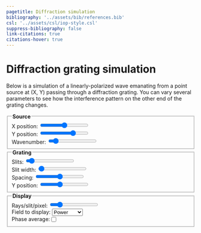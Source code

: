 ```yaml
---
pagetitle: Diffraction simulation
bibliography: '../assets/bib/references.bib'
csl: '../assets/csl/iop-style.csl'
suppress-bibliography: false
link-citations: true
citations-hover: true
---
```


# Diffraction grating simulation

Below is a simulation of a linearly-polarized wave emanating from a point source at (X, Y) passing through a diffraction grating.
You can vary several parameters to see how the interference pattern on the other end of the grating changes.

<div class="centered-block">
<div class="controls">
<fieldset>
    <legend><b>Source</b></legend>
    <div class = "input-container">
        <label for="source_x_input">X position: <output id="source_x_output"/></label>
        <input type="range" id="source_x_input" min="-8" max="8" value="0" step="0.1" autocomplete="off"/>
    </div>
        <div class = "input-container">
        <label for="source_y_input">Y position: <output id="source_y_output"/></label>
        <input type="range" id="source_y_input" min="-10" max="-0.1" value="-3" step="0.1" autocomplete="off"/>
    </div>
    <div class = "input-container">
        <label for="wavenumber_input">Wavenumber: <output id="wavenumber_output"/></label>
        <input type="range" id="wavenumber_input" min="1" max="64" value="8" step="1" autocomplete="off"/>
    </div>
</fieldset>
<fieldset>
    <legend><b>Grating</b></legend>
    <div class = "input-container">
        <label for="numslits_input">Slits: <output id="numslits_output"/></label>
        <input type="range" id="numslits_input" min="1" max="16" value="2" step="1" autocomplete="off"/>
    </div>
    <div class = "input-container">
        <label for="slitwidth_input">Slit width: <output id = "slitwidth_output"/></label>
        <input type="range" id="slitwidth_input" min="0.01" max="0.95" value="0.02" step="0.005" autocomplete="off"/>
    </div>
    <div class = "input-container">
        <label for="spacing_input">Spacing: <output id = "spacing_output"/></label>
        <input type="range" id="spacing_input" min="0" max="1" value="0.5" step="0.01" autocomplete="off"/>
    </div>
    <div class = "input-container">
        <label for="position_input">Y position: <output id="position_output"/></label>
        <input type="range" id="position_input" min="-0.5" max="0.0" value="-0.3" step="any" autocomplete="off"/>
    </div>
</fieldset>
<fieldset>
    <legend><b>Display</b></legend>
    <div class = "input-container">
        <label for="rays_input">Rays/slit/pixel: <output id="rays_output"/></label>
        <input type="range" id="rays_input" min="1" max="25" value="5" step="1" autocomplete="off"/>
    </div>
    <div class = "input-container">
        <label for ="display_input">Field to display:</label>
        <select name="display_input" id="display_input" autocomplete = "off">
            <option value="display-power" selected>Power</option>
            <option value="display-amplitude">Amplitude</option>
        </select>
    </div>
    <div class = "input-container">
        <label for="phase_average_input" style="float:left">Phase average:</label>
        <input type="checkbox" id="phase_average_input" value = "phase_average" autocomplete="off"/>
    </div>
</fieldset>
</div>

<canvas id="canvas" width=1000 height=1200></canvas>
</div>

<script src = "../scripts/webgl.js"></script>
<script>
// Get the webgl rendering context
var gl = canvas.getContext('webgl');


// vertex shader
var vshader = `
attribute vec4 position;
void main() {
    gl_Position = position;
}
`;

// fragment shader
var fshader = `
precision highp float;

uniform float width;
uniform float height;
#define PI 3.141592653589
float timefreq = 100.0;
uniform float time;

#define RED vec3(162., 30., 37.) / 256.0
#define BLUE vec3(11., 102., 188.) / 256.0
#define WHITE vec3(1.0, 1.0, 1.0)
#define BLACK vec3(0.0, 0.0, 0.0)

#define MIN_DIST 0.0125
#define BLUR_RADIUS 1.05
#define SLIT_HEIGHT 0.02

#define MAX_SLITS 16
float centers[MAX_SLITS];

uniform float grating_y;
uniform int num_slits;
uniform float spacing;
uniform float slit_width;
uniform float wavenumber;
uniform float source_x;
uniform float source_y;
uniform int display_type;

uniform bool phase_average;

#define MAX_RAYS 200
uniform int num_rays;

float wave_amplitude(vec2 pos, vec2 sourcePos, float k, float t, float phi, float dist) {
    float x = (distance(pos, sourcePos) + dist) / width;
    float k1 = 2.0 * PI * wavenumber;
    const float vg = 1.0 / (16.0 * PI);
    float w = k1 * vg;

    float A = 2.0 * abs(sourcePos.y/height - grating_y);

    return A * cos(k1*x - w*t + phi) / x;
}

vec3 color_amplitude(float amplitude) {
    vec3 color;
    if (amplitude > 0.0) {
        color = RED;
    } else {
        color = BLUE;
    }
    float s = pow(abs(amplitude), 1.2) * 1.2; // gamma correction and scaling
    s = clamp(s, 0.0, 1.0); // clamp to [0,1]
    color *= s;
    return color;
}

float colormap_f1(float x) {
    return -510.0 * x + 255.0;
}

float colormap_f2(float x) {
    return (-1891.7 * x + 217.46) * x + 255.0;
}

float colormap_f3(float x) {
    return 9.26643676359015e1 * sin((x - 4.83450094847127e-1) * 9.93) + 1.35940451627965e2;
}

float colormap_f4(float x) {
    return -510.0 * x + 510.0;
}

float colormap_f5(float x) {
    float xx = x - 197169.0 / 251000.0;
    return (2510.0 * xx - 538.31) * xx;
}

float colormap_red(float x) {
    if (x < 0.0) {
        return 1.0;
    } else if (x < 10873.0 / 94585.0) {
        float xx = colormap_f2(x);
        if (xx > 255.0) {
            return (510.0 - xx) / 255.0;
        } else {
            return xx / 255.0;
        }
    } else if (x < 0.5) {
        return 1.0;
    } else if (x < 146169.0 / 251000.0) {
        return colormap_f4(x) / 255.0;
    } else if (x < 197169.0 / 251000.0) {
        return colormap_f5(x) / 255.0;
    } else {
        return 0.0;
    }
}

float colormap_green(float x) {
    if (x < 10873.0 / 94585.0) {
        return 1.0;
    } else if (x < 36373.0 / 94585.0) {
        return colormap_f2(x) / 255.0;
    } else if (x < 0.5) {
        return colormap_f1(x) / 255.0;
    } else if (x < 197169.0 / 251000.0) {
        return 0.0;
    } else if (x <= 1.0) {
        return abs(colormap_f5(x)) / 255.0;
    } else {
        return 0.0;
    }
}

float colormap_blue(float x) {
    if (x < 0.0) {
        return 0.0;
    } else if (x < 36373.0 / 94585.0) {
        return colormap_f1(x) / 255.0;
    } else if (x < 146169.0 / 251000.0) {
        return colormap_f3(x) / 255.0;
    } else if (x <= 1.0) {
        return colormap_f4(x) / 255.0;
    } else {
        return 0.0;
    }
}

vec3 colormap(float x) {
    return vec3(colormap_red(x), colormap_green(x), colormap_blue(x));
}

const float inv_log10 = 1.0 / log(10.0);
float log10(float x) {
    return inv_log10 * log(x);
}

float rescale(float x, float min, float max) {
    return (x - min) / (max - min);
}

vec3 color_power(float amplitude) {
    float power = amplitude*amplitude;
    float max_color = phase_average ? 0.5 : 0.75;
    float min_color = phase_average ? -1.5: -0.5;
    float power_db = rescale(log10(power), min_color, max_color);
    return colormap(1.0 - power_db);
}

vec3 wave_color(float amplitude) {
    if (display_type == 1) {
        return color_amplitude(amplitude);
    } else {
        return color_power(amplitude);
    }
}

float get_width() {
    if (num_slits > 1) {
        return 0.5 * slit_width * spacing / float(num_slits - 1);
    } else {
        return 0.5 * slit_width;
    }
}


float cast_rays(vec2 pos, vec2 sourcePos, float phi) {
    float x = pos.x;
    float y = pos.y;

    if (y/height < grating_y) {
        return wave_amplitude(pos, sourcePos, wavenumber, time, phi, 0.0);
    }

    float w = get_width();
    float dy = y - grating_y*height;

    float amplitude = 0.0;

    // iterate over slits
    float num_hits = 0.0;
    float total_angle = 0.0;

    for (int i = 0; i < MAX_SLITS; i++) {
        if (i >= num_slits) {break;}
        
        float dx_min = pos.x - (centers[i] - w) * width;
        float dx_max = pos.x - (centers[i] + w) * width;
        float theta_min = atan(dy, -dx_max);
        float theta_max = atan(dy, -dx_min);
        float angle_frac = theta_max - theta_min;
        total_angle += angle_frac;
        float dtheta = angle_frac / float(num_rays);

        for (int i = 0; i < MAX_RAYS; i++) {
            if (i >= num_rays) {break;}
            float theta = theta_min + (float(i)+0.5) * dtheta;
            // check here for sign convention
            vec2 ray = vec2(cos(theta), sin(theta));

            // find intercept location 
            float t = dy / ray.y;
            float ix = (pos.x + ray.x*t)/width;
                
            // Get wave amplitude here
            vec2 rayPos = vec2(ix*width, grating_y*height);
            float dist = distance(rayPos, pos);
            float a = wave_amplitude(rayPos, sourcePos, wavenumber, time, phi, dist);
            amplitude += a * dtheta;
        }
    }

    return amplitude / total_angle;
}


vec3 draw_grate(vec3 base, vec2 pos) {
    float x = pos.x / width;
    float y = pos.y / height;
    float w = get_width(); 
    float grating_thickness = 0.01;

    if (y < (grating_y - grating_thickness / 2.0) ||
        y > (grating_y + grating_thickness / 2.0)) {
        return base;
    }

    for (int i = 0; i <= MAX_SLITS; i++) {
        if (i >= num_slits) {break;}
        if (x >= centers[i] - w && x <= centers[i] + w) {
            return base;
        }  
    }
    return WHITE;
}

vec3 draw_base(vec2 pos, vec2 sourcePos) {
    float amplitude = cast_rays(pos, sourcePos, 0.0);
    if (phase_average) {
        amplitude *= amplitude;
        for (int i = 1; i < 4; i++) {
            float a = cast_rays(pos, sourcePos, 2.0 * PI * float(i) / 4.0);
            amplitude += a*a;
        }
        amplitude = sqrt(amplitude/4.0);
    }

    return wave_color(amplitude);
}

void main () {
    // determine grate centers
    if (num_slits == 1) {
        centers[0] = 0.0;
    } else {
        float increment = spacing / float(num_slits-1);
        for (int i = 0; i < MAX_SLITS; i++) {
            if (i >= num_slits) {break;}
            centers[i] = -0.5 * spacing + float(i)*increment;
        }
    }

    vec2 pos = gl_FragCoord.xy - vec2(width/2.0, height/2.0);
    vec2 sourcePos = vec2(source_x * width, source_y * width + grating_y * height);

    vec3 color = draw_grate(draw_base(pos, sourcePos), pos);   
    gl_FragColor = vec4(color, 1.0);
}
`;

// Controls
var time = 0.0;
var dt = 0.1;

// Compile program
var program = compile(gl, vshader, fshader);

// Send canvas size to shader
var width = canvas.width;
var height = canvas.height;
var widthLoc = gl.getUniformLocation(program, 'width');
var heightLoc = gl.getUniformLocation(program, 'height');
var timeLoc = gl.getUniformLocation(program, 'time');
gl.uniform1f(widthLoc, width);
gl.uniform1f(heightLoc, height);

// Set controls
var spacing_output = document.querySelector("#spacing_output");
const set_spacing_output = () => {
    let n = numslits_input.value;
    if (n > 1 ) {
        let wavelength = 1.0 / wavenumber_input.value;
        let increment = spacing_input.value / Math.max(numslits_input.value - 1, 1);
        let spacing_wavelengths = increment / wavelength;
        spacing_wavelengths = Math.round(10*spacing_wavelengths)/10;
        let s = spacing_wavelengths == 1 ? '' : 's';
        spacing_output.textContent = `${spacing_wavelengths} wavelength${s}`;
    } else {
        spacing_output.textContent = "n/a";
    }
}

var slitwidth_output = document.querySelector("#slitwidth_output");
const set_slitwidth_output = () => {
    let n = numslits_input.value;
    let wavelength = 1.0 / wavenumber_input.value;
    let increment = slitwidth_input.value;
    if (n > 1) {
        increment = spacing_input.value * slitwidth_input.value / (n-1);
    }
    let spacing_wavelengths = increment / wavelength;
    spacing_wavelengths = Math.round(20*spacing_wavelengths)/20;
    let s = spacing_wavelengths == 1 ? '' : 's';
    slitwidth_output.textContent = `${spacing_wavelengths} wavelength${s}`
;
}

var spacing_input = document.querySelector("#spacing_input");
set_spacing = (val) => {
    gl.uniform1f(gl.getUniformLocation(program, 'spacing'), val);
    set_spacing_output();
}
spacing_input.addEventListener("input", (event) => {set_spacing(event.target.value)});

var slitwidth_input = document.querySelector("#slitwidth_input");
set_slitwidth = (val) => {
    gl.uniform1f(gl.getUniformLocation(program, 'slit_width'), val);
    set_slitwidth_output();
}
slitwidth_input.addEventListener("input", (event) => {set_slitwidth(event.target.value)});

var wavenumber_input = document.querySelector("#wavenumber_input");
var wavenumber_output = document.querySelector("#wavenumber_output");
set_wavenumber = (val) => {
    wavenumber_output.textContent = Math.round(10*val)/10;
    gl.uniform1f(gl.getUniformLocation(program, 'wavenumber'), val);
    set_spacing_output();
    set_slitwidth_output();
}
wavenumber_input.addEventListener("input", (event) => {set_wavenumber(event.target.value)});

var numslits_input = document.querySelector("#numslits_input");
var numslits_output = document.querySelector("#numslits_output");
set_numslits = (val) => {
    numslits_output.textContent = val;
    gl.uniform1i(gl.getUniformLocation(program, 'num_slits'), val);
    set_spacing_output();
}
numslits_input.addEventListener("input", (event) => {set_numslits(event.target.value)});

var source_x_input = document.querySelector("#source_x_input");
var source_x_output = document.querySelector("#source_x_output");
set_source_x = (val) => {
    source_x_output.textContent = Math.round(100*val)/100;
    gl.uniform1f(gl.getUniformLocation(program, 'source_x'), val);
}
source_x_input.addEventListener("input", (event) => {set_source_x(event.target.value)});

var source_y_input = document.querySelector("#source_y_input");
var source_y_output = document.querySelector("#source_y_output");
set_source_y = (val) => {
    source_y_output.textContent = Math.round(100*val)/100;
    gl.uniform1f(gl.getUniformLocation(program, 'source_y'), val);
}
source_y_input.addEventListener("input", (event) => {set_source_y(event.target.value)});

var rays_input = document.querySelector("#rays_input");
var rays_output = document.querySelector("#rays_output");
set_rays = (val) => {
    rays_output.textContent = val;
    gl.uniform1i(gl.getUniformLocation(program, 'num_rays'), val);
}
rays_input.addEventListener("input", (event) => {set_rays(event.target.value)});

var position_input = document.querySelector("#position_input");
var position_output = document.querySelector("#position_output");
set_position = (val) => {
    position_output.textContent = Math.round(10*val)/10;
    gl.uniform1f(gl.getUniformLocation(program, 'grating_y'), val);
}
position_input.addEventListener("input", (event) => {set_position(event.target.value)});

var display_input = document.querySelector("#display_input");
set_display_type = (val) => {
    if (val === 'display-amplitude') {
        gl.uniform1i(gl.getUniformLocation(program, 'display_type'), 1);
    } else {
        gl.uniform1i(gl.getUniformLocation(program, 'display_type'), 0);
    }
}
display_input.addEventListener("input", (event) => {set_display_type(event.target.value)});
set_display_type(display_input.value);

var phase_average_input = document.querySelector("#phase_average_input");
set_phase_average = (val) => {
    gl.uniform1i(gl.getUniformLocation(program, 'phase_average'), phase_average_input.checked);
}
phase_average_input.addEventListener("input", (event) => {set_phase_average(event.target.value)});

// initialize controls
set_spacing(spacing_input.value);
set_slitwidth(slitwidth_input.value);
set_wavenumber(wavenumber_input.value);
set_numslits(numslits_input.value);
set_source_x(source_x_input.value);
set_source_y(source_y_input.value);
set_rays(rays_input.value);
set_position(position_input.value);

// Define vertices and colors
var verticesColors = new Float32Array([
   //x ,  y,    z,  
    -1.0, -1.0, 0.0, 
    -1.0,  1.0, 0.0, 
     1.0,  1.0, 0.0, 
     1.0, -1.0, 0.0,
]);
  
// Save the number of vertices (3)
var n = 4;

// Get the size of each float in bytes (4)
var fsize = verticesColors.BYTES_PER_ELEMENT;
var stride = 3 * fsize;

// Create a buffer object
createBuffer(gl, verticesColors);

// Bind the attribute position to the 1st, 2nd and 3rd floats in every chunk of 6 floats in the buffer
setAttrib(gl, program, 'position', 3, gl.FLOAT, stride, 0);

const interval = setInterval(() => {
    // Set the clear color
    gl.clearColor(0.0, 0.0, 0.0, 1.0);

    // Clear canvas
    gl.clear(gl.COLOR_BUFFER_BIT);

    // Update time and draw
    time += dt;
    gl.uniform1f(timeLoc, time);
    gl.drawArrays(gl.TRIANGLE_FAN, 0, n);
}, 10);

</script>
